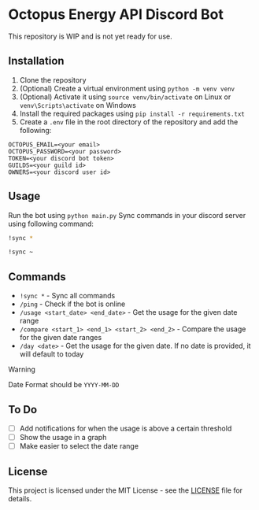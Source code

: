 # Octopus Energy API Discord Bot

This repository is WIP and is not yet ready for use.

## Installation

1. Clone the repository
2. (Optional) Create a virtual environment using `python -m venv venv` 
3. (Optional) Activate it using `source venv/bin/activate` on Linux or `venv\Scripts\activate` on Windows
4. Install the required packages using `pip install -r requirements.txt`
5. Create a `.env` file in the root directory of the repository and add the following:

```dotenv
OCTOPUS_EMAIL=<your email>
OCTOPUS_PASSWORD=<your password>
TOKEN=<your discord bot token>
GUILDS=<your guild id>
OWNERS=<your discord user id>
```

## Usage

Run the bot using `python main.py`
Sync commands in your discord server using following command:
```bash
!sync *
```
```bash
!sync ~
```

## Commands

- `!sync *` - Sync all commands
- `/ping` - Check if the bot is online
- `/usage <start_date> <end_date>` - Get the usage for the given date range
- `/compare <start_1> <end_1> <start_2> <end_2>` - Compare the usage for the given date ranges
- `/day <date>` - Get the usage for the given date. If no date is provided, it will default to today

>[!WARNING]
>Date Format should be `YYYY-MM-DD`

## To Do

- [ ] Add notifications for when the usage is above a certain threshold
- [ ] Show the usage in a graph
- [ ] Make easier to select the date range

## License

This project is licensed under the MIT License - see the [LICENSE](LICENSE) file for details.
